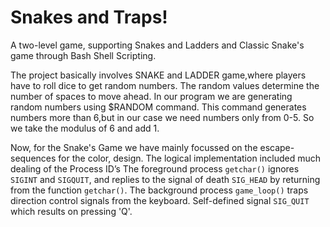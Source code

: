 # Snakes and Traps!
A two-level game, supporting Snakes and Ladders and Classic Snake's game through Bash Shell Scripting.

The project basically involves SNAKE and LADDER game,where players have to roll dice to get random numbers.
The random values determine the number of spaces to move ahead. 
In our program we are generating random numbers using $RANDOM command.
This command generates numbers more than 6,but in our case we need numbers only from 0-5.
So we take the modulus of 6 and add 1.

Now, for the Snake's Game we have mainly focussed on the escape-sequences for the color, design. 
The logical implementation included much dealing of the Process ID’s
The foreground process `getchar()` ignores `SIGINT` and `SIGQUIT`, and replies to the signal of death `SIG_HEAD` by returning from the function `getchar()`. 
The background process `game_loop()` traps direction control signals from the keyboard.
Self-defined signal `SIG_QUIT` which results on pressing 'Q'.
